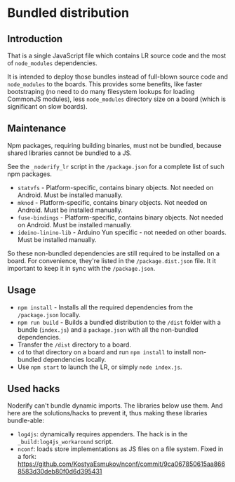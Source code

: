 # Bundled distribution

## Introduction

That is a single JavaScript file which contains LR source code and the most of `node_modules` 
dependencies.

It is intended to deploy those bundles instead of full-blown source code and `node_modules` to 
the boards. This provides some benefits, like faster bootstraping (no need to do many filesystem 
lookups for loading CommonJS modules), less `node_modules` directory size on a board (which is 
significant on slow boards).

## Maintenance

Npm packages, requiring building binaries, must not be bundled, because shared libraries cannot be 
bundled to a JS.

See the `_noderify_lr` script in the `/package.json` for a complete list of such npm packages.

- `statvfs` - Platform-specific, contains binary objects. Not needed on Android. Must be 
installed manually.
- `mknod` - Platform-specific, contains binary objects. Not needed on Android. Must be 
installed manually.
- `fuse-bindings` - Platform-specific, contains binary objects. Not needed on Android. Must be 
installed manually.
- `ideino-linino-lib` - Arduino Yun specific - not needed on other boards. Must be installed 
manually.

So these non-bundled dependencies are still required to be installed on a board. For convenience,
they're listed in the `/package.dist.json` file. It it important to keep it in sync with the 
`/package.json`.

## Usage

- `npm install` - Installs all the required dependencies from the `/package.json` locally.
- `npm run build` - Builds a bundled distribution to the `/dist` folder with a bundle (`index.js`) 
and a `package.json` with all the non-bundled dependencies.
- Transfer the `/dist` directory to a board.
- `cd` to that directory on a board and run `npm install` to install non-bundled dependencies 
locally.
- Use `npm start` to launch the LR, or simply `node index.js`. 

## Used hacks

Noderify can't bundle dynamic imports. The libraries below use them. And here are the
solutions/hacks to prevent it, thus making these libraries bundle-able:

- `log4js`: dynamically requires appenders. The hack is in the `_build:log4js_workaround` script.
- `nconf`: loads store implementations as JS files on a file system. Fixed in a fork: 
https://github.com/KostyaEsmukov/nconf/commit/9ca067850615aa8668583d30deb80f0d6d395431
